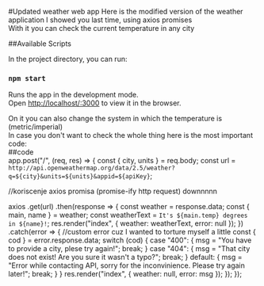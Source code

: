 #Updated weather web app
Here is the modified version of the weather application I showed you last time, using axios promises <br>
With it you can check the current temperature in any city 

##Available Scripts

In the project directory, you can run:
### `npm start`

Runs the app in the development mode.<br>
Open [http://localhost/:3000](http//localhost:3000) to view it in the browser.

On it you can also change the system in which the temperature is (metric/imperial) <br>
In case you don't want to check the whole thing here is the most important code: <br>
##code <br>
app.post("/", (req, res) => {
  const { city, units } = req.body;
  const url = `http://api.openweathermap.org/data/2.5/weather?q=${city}&units=${units}&appid=${apiKey}`;

  //koriscenje axios promisa (promise-ify http request) downnnnn

  axios
    .get(url)
    .then(response => {
      const weather = response.data;
      const { main, name } = weather;
      const weatherText = `It's ${main.temp} degrees in ${name}!`;
      res.render("index", { weather: weatherText, error: null });
    })
    .catch(error => {
      //custom error cuz I wanted to torture myself a little
      const { cod } = error.response.data;
      switch (cod) {
        case "400": {
          msg = "You have to provide a city, plese try again!";
          break;
        }
        case "404": {
          msg = "That city does not exist! Are you sure it wasn't a typo?";
          break;
        }
        default: {
          msg =
            "Error while contacting API, sorry for the inconvinience. Please try again later!";
          break;
        }
      }
      res.render("index", {
        weather: null,
        error: msg
      });
    });
});
